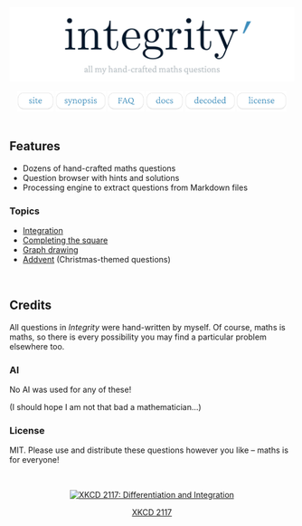 ![integrity’](assets/integrity-banner.png)

<div align="center">

<a href="https://sup2point0.github.io/integrity">
  <img height="36px" alt="site" src="assets/links/site.png"></a>
<a href="synopsis.md">
  <img height="36px" alt="synopsis" src="assets/links/synopsis.png"></a>
<a href="faq.md">
  <img height="36px" alt="site" src="assets/links/faq.png"></a>
<a href="docs/">
  <img height="36px" alt="site" src="assets/links/docs.png"></a>
<a href="edu.md">
  <img height="36px" alt="decoded" src="assets/links/decoded.png"></a>
<a href="https://sup2point0.github.io/integrity/info/license">
  <img height="36px" alt="site" src="assets/links/license.png"></a>

</div>


<br>


## Features

- Dozens of hand-crafted maths questions
- Question browser with hints and solutions
- Processing engine to extract questions from Markdown files

### Topics
- [Integration](https://sup2point0.github.io/integrity/integrals)
- [Completing the square](https://sup2point0.github.io/complete-square)
- [Graph drawing](https://sup2point0.github.io/graphs)
- [Addvent](https://sup2point0.github.io/addvent) (Christmas-themed questions)


<br>


## Credits

All questions in *Integrity* were hand-written by myself. Of course, maths is maths, so there is every possibility you may find a particular problem elsewhere too.

### AI
No AI was used for any of these!

(I should hope I am not that bad a mathematician...)

### License
MIT. Please use and distribute these questions however you like – maths is for everyone!


<br>


<div align="center">

[![XKCD 2117: Differentiation and Integration](https://imgs.xkcd.com/comics/differentiation_and_integration.png)](https://xkcd.com/2117)

[XKCD 2117](https://xkcd.com/2117)

</div>


<br>
